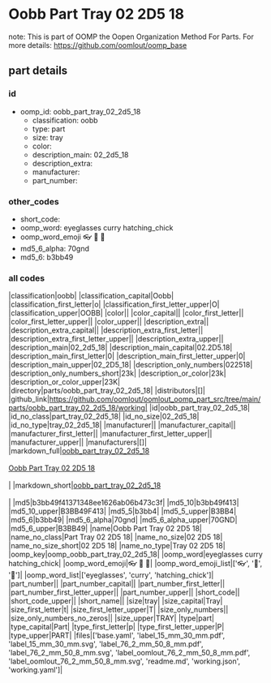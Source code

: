 # Oobb Part Tray 02 2D5 18  

note: This is part of OOMP the Oopen Organization Method For Parts. For more details: https://github.com/oomlout/oomp_base

##  part details





### id
* oomp_id: oobb_part_tray_02_2d5_18
  * classification: oobb
  * type: part
  * size: tray
  * color: 
  * description_main: 02_2d5_18
  * description_extra: 
  * manufacturer: 
  * part_number: 

### other_codes
* short_code: 
* oomp_word: eyeglasses curry hatching_chick
* oomp_word_emoji :eyeglasses: :curry: :hatching_chick:
* md5_6_alpha: 70gnd
* md5_6: b3bb49

### all codes 
|classification|oobb|
|classification_capital|Oobb|
|classification_first_letter|o|
|classification_first_letter_upper|O|
|classification_upper|OOBB|
|color||
|color_capital||
|color_first_letter||
|color_first_letter_upper||
|color_upper||
|description_extra||
|description_extra_capital||
|description_extra_first_letter||
|description_extra_first_letter_upper||
|description_extra_upper||
|description_main|02_2d5_18|
|description_main_capital|02.2D5.18|
|description_main_first_letter|0|
|description_main_first_letter_upper|0|
|description_main_upper|02_2D5_18|
|description_only_numbers|022518|
|description_only_numbers_short|23k|
|description_or_color|23k|
|description_or_color_upper|23K|
|directory|parts/oobb_part_tray_02_2d5_18|
|distributors|[]|
|github_link|https://github.com/oomlout/oomlout_oomp_part_src/tree/main/parts/oobb_part_tray_02_2d5_18/working|
|id|oobb_part_tray_02_2d5_18|
|id_no_class|part_tray_02_2d5_18|
|id_no_size|02_2d5_18|
|id_no_type|tray_02_2d5_18|
|manufacturer||
|manufacturer_capital||
|manufacturer_first_letter||
|manufacturer_first_letter_upper||
|manufacturer_upper||
|manufacturers|[]|
|markdown_full|[oobb_part_tray_02_2d5_18](https://github.com/oomlout/oomlout_oomp_part_src/tree/main/parts/oobb_part_tray_02_2d5_18/working)<br>[](https://github.com/oomlout/oomlout_oomp_part_src/tree/main/parts/oobb_part_tray_02_2d5_18/working)<br>[Oobb Part Tray 02 2D5 18](https://github.com/oomlout/oomlout_oomp_part_src/tree/main/parts/oobb_part_tray_02_2d5_18/working)<br><br>|
|markdown_short|[oobb_part_tray_02_2d5_18](https://github.com/oomlout/oomlout_oomp_part_src/tree/main/parts/oobb_part_tray_02_2d5_18/working)<br><br>|
|md5|b3bb49f41371348ee1626ab06b473c3f|
|md5_10|b3bb49f413|
|md5_10_upper|B3BB49F413|
|md5_5|b3bb4|
|md5_5_upper|B3BB4|
|md5_6|b3bb49|
|md5_6_alpha|70gnd|
|md5_6_alpha_upper|70GND|
|md5_6_upper|B3BB49|
|name|Oobb Part Tray 02 2D5 18|
|name_no_class|Part Tray 02 2D5 18|
|name_no_size|02 2D5 18|
|name_no_size_short|02 2D5 18|
|name_no_type|Tray 02 2D5 18|
|oomp_key|oomp_oobb_part_tray_02_2d5_18|
|oomp_word|eyeglasses curry hatching_chick|
|oomp_word_emoji|:eyeglasses: :curry: :hatching_chick:|
|oomp_word_emoji_list|[':eyeglasses:', ':curry:', ':hatching_chick:']|
|oomp_word_list|['eyeglasses', 'curry', 'hatching_chick']|
|part_number||
|part_number_capital||
|part_number_first_letter||
|part_number_first_letter_upper||
|part_number_upper||
|short_code||
|short_code_upper||
|short_name||
|size|tray|
|size_capital|Tray|
|size_first_letter|t|
|size_first_letter_upper|T|
|size_only_numbers||
|size_only_numbers_no_zeros||
|size_upper|TRAY|
|type|part|
|type_capital|Part|
|type_first_letter|p|
|type_first_letter_upper|P|
|type_upper|PART|
|files|['base.yaml', 'label_15_mm_30_mm.pdf', 'label_15_mm_30_mm.svg', 'label_76_2_mm_50_8_mm.pdf', 'label_76_2_mm_50_8_mm.svg', 'label_oomlout_76_2_mm_50_8_mm.pdf', 'label_oomlout_76_2_mm_50_8_mm.svg', 'readme.md', 'working.json', 'working.yaml']|
